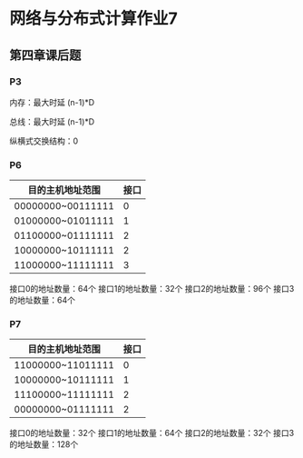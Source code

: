 # 网络与分布式计算作业7

## 第四章课后题

### P3

内存：最大时延 (n-1)*D

总线：最大时延 (n-1)*D

纵横式交换结构：0

### P6

| 目的主机地址范围  | 接口 |
| ----------------- | ---- |
| 00000000~00111111 | 0    |
| 01000000~01011111 | 1    |
| 01100000~01111111 | 2    |
| 10000000~10111111 | 2    |
| 11000000~11111111 | 3    |

接口0的地址数量：64个
接口1的地址数量：32个
接口2的地址数量：96个
接口3的地址数量：64个

### P7

| 目的主机地址范围  | 接口 |
| ----------------- | ---- |
| 11000000~11011111 | 0    |
| 10000000~10111111 | 1    |
| 11100000~11111111 | 2    |
| 00000000~01111111 | 2    |

接口0的地址数量：32个
接口1的地址数量：64个
接口2的地址数量：32个
接口3的地址数量：128个